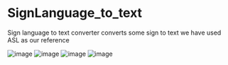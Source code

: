 # SignLanguage_to_text
Sign language to text converter converts some sign to text
we have used ASL as our reference

![image](https://github.com/prashantpadhy/SignLanguage_to_text/assets/91092287/19aa3421-f2cf-46d0-a29f-bed1113339e5)
![image](https://github.com/prashantpadhy/SignLanguage_to_text/assets/91092287/938d0261-db3a-49f9-ab02-3852c55da502)
![image](https://github.com/prashantpadhy/SignLanguage_to_text/assets/91092287/21b54244-1b1a-4d1a-bcf3-0d84b2d08e4b)
![image](https://github.com/prashantpadhy/SignLanguage_to_text/assets/91092287/ad78270f-730c-46b2-8163-9500bd19919a)

